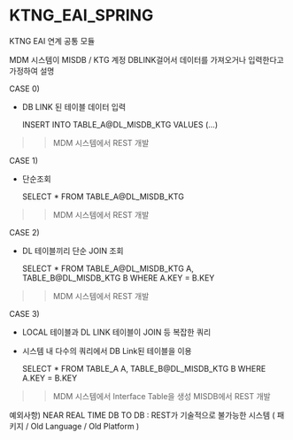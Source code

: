 # KTNG_EAI_SPRING
KTNG EAI 연계 공통 모듈

MDM 시스템이 MISDB / KTG 계정 DBLINK걸어서 데이터를 가져오거나 입력한다고 가정하여 설명

CASE 0) 

- DB LINK 된 테이블 데이터 입력

    INSERT INTO TABLE_A@DL_MISDB_KTG VALUES (...)
    
>> MDM 시스템에서 REST 개발

CASE 1) 
- 단순조회 

    SELECT * FROM TABLE_A@DL_MISDB_KTG

>> MDM 시스템에서 REST 개발

CASE 2) 
- DL 테이블끼리 단순 JOIN 조회

    SELECT * FROM 
    TABLE_A@DL_MISDB_KTG A, 
    TABLE_B@DL_MISDB_KTG B 
    WHERE A.KEY = B.KEY

>> MDM 시스템에서 REST 개발

CASE 3) 
- LOCAL 테이블과 DL LINK 테이블이 JOIN 등 복잡한 쿼리 
- 시스템 내 다수의 쿼리에서 DB Link된 테이블을 이용 
 
    SELECT * FROM 
    TABLE_A A, 
    TABLE_B@DL_MISDB_KTG B 
    WHERE A.KEY = B.KEY

>> MDM 시스템에서 Interface Table을 생성 MISDB에서 REST 개발



예외사항) NEAR REAL TIME DB TO DB
: REST가 기술적으로 불가능한 시스템 ( 패키지 / Old Language / Old Platform )

